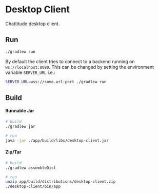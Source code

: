 # Desktop Client
Chattitude desktop client.

## Run
```bash
./gradlew run
```
By default the client tries to connect to a backend running on `ws://localhost:8080`. This can be changed by setting the environment variable `SERVER_URL` i.e.:
```bash
SERVER_URL=wss://some.url:port ./gradlew run
```

## Build

#### Runnable Jar
```bash
# build
./gradlew jar

# run
java -jar ./app/build/libs/desktop-client.jar
```

#### Zip/Tar
```bash
# build
./gradlew assembleDist

# run
unzip app/build/distributions/desktop-client.zip
./desktop-client/bin/app
```
